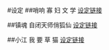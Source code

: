 #设定
##哨响
寡 妇 文 学
[设定链接](shaoxiang.html)

##镇魂
自闭天师俏狐仙
[设定链接](xiaojiang.html)

##小江
我 要 草 猫
[设定链接](xiaojiang.html)